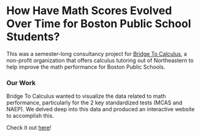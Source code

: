 # How Have Math Scores Evolved Over Time for Boston Public School Students?

This was a semester-long consultancy project for [Bridge To Calculus](https://bridgetocalculus.sites.northeastern.edu/), a non-profit organization that offers calculus tutoring out of Northeastern to help improve the math performance for Boston Public Schools.

### Our Work

Bridge To Calculus wanted to visualize the data related to math performance, particularly for the 2 key standardized tests (MCAS and NAEP). We delved deep into this data and produced an interactive website to accomplish this.

Check it out [here](https://pages.github.ccs.neu.edu/deanpatel2/BTC-Project-Website/final-analysis.html)!
